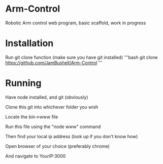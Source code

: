 # Arm-Control



Robotic Arm control web program, basic scaffold, work in progress


# Installation
Run git clone function (make sure you have git installed)
'''bash
git clone https://github.com/JamBushell/Arm-Control
'''

# Running
Have node installed, and git (obviously)


Clone this git into whichever folder you wish


Locate the bin->www file


Run this file using the "node www" command


Then find your local ip address (look up if you don't know how)


Open browser of your choice (preferably chrome)


And navigate to YourIP:3000
